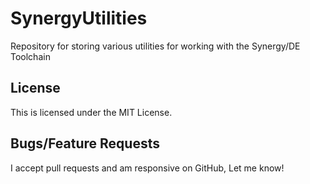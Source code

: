 # SynergyUtilities
Repository for storing various utilities for working with the Synergy/DE Toolchain

## License
This is licensed under the MIT License.

## Bugs/Feature Requests
I accept pull requests and am responsive on GitHub, Let me know!
